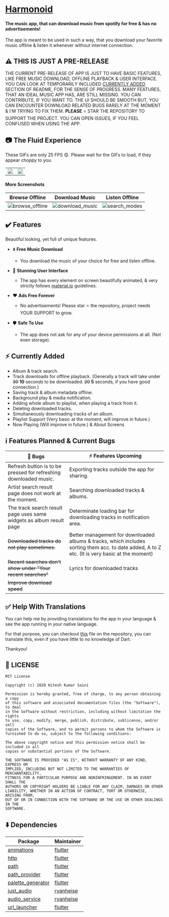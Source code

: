 # [Harmonoid](https://github.com/alexmercerind/harmonoid/)

#### The music app, that can download music from spotify for free & has no advertisements!

The app is meant to be used in such a way, that you download your favorite music offline & listen it whenever without internet connection.

## :warning: THIS IS JUST A PRE-RELEASE

THE CURRENT PRE-RELEASE OF APP IS JUST TO HAVE BASIC FEATURES, LIKE FREE MUSIC DOWNLOAD, OFFLINE PLAYBACK & USER INTERFACE. YOU CAN LOOK AT TEMPORARILY INCLUDED [CURRENTLY ADDED](#zap-currently-added) SECTION OF README, FOR THE SENSE OF PROGRESS. MANY FEATURES, THAT AN IDEAL MUSIC APP HAS, ARE STILL MISSING. YOU CAN CONTRIBUTE, IF YOU WANT TO. THE UI SHOULD BE SMOOTH BUT, YOU CAN ENCOUNTER DOWNLOAD RELATED BUGS RARELY AT THE MOMENT & I'M TRYING TO FIX THEM. **PLEASE** :star: STAR THE REPOSITORY TO SUPPORT THE PROJECT. YOU CAN OPEN ISSUES, IF YOU FEEL CONFUSED WHEN USING THE APP.


## :camera: The Fluid Experience

These GIFs are only 25 FPS :worried:. Please wait for the GIFs to load, if they appear choppy to you.

|||
|-|-|
|![](https://github.com/alexmercerind/harmonoid/blob/master/README%20Assets/album_demo.gif) |![](https://github.com/alexmercerind/harmonoid/blob/master/README%20Assets/ui_demo.gif)|

#### More Screenshots

|Browse Offline|Download Music|Listen Offline|
|-|-|-|
|![browse_offline](https://github.com/alexmercerind/harmonoid/blob/master/README%20Assets/browse_offline.jpg)|![download_music](https://github.com/alexmercerind/harmonoid/blob/master/README%20Assets/download_music.jpg)|![search_modes](https://github.com/alexmercerind/harmonoid/blob/master/README%20Assets/now_playing_demo.jpg)|


## :heavy_check_mark: Features


 Beautiful looking, yet full of unique features.

- :arrow_down: __Free Music Download__
  - You download the music of your choice for free and listen offline.

- :sparkler: __Stunning User Interface__
  - The app has every element on screen beautifully animated, & very strictly follows [material.io](https://material.io) guidelines. 

- :heart: __Ads Free Forever__
  - No advertisements! Please star :star: the repository, project needs YOUR SUPPORT to grow.
  
- :shield: __Safe To Use__
  - The app does not ask for any of your device permissions at all. (Not even storage).


## :zap: Currently Added

- Album & track search.
- Track downloads for offline playback. (Generally a track will take under ~~30~~ **10** seconds to be downloaded. ~~20~~ **5** seconds, if you have good connection.)
- Saving track & album metadata offline.
- Background play & media notification.
- Adding whole album to playlist, when playing a track from it.
- Deleting downloaded tracks.
- Simultaneously downloading tracks of an album.
- Playlist Support (Very basic at the moment, will improve in future.)
- Now Playing (Will improve in future.) &  About Screens


## :information_source: Features Planned & Current Bugs

| :honeybee: Bugs                                                                         | :zap: Features Upcoming                                                                  |
|-----------------------------------------------------------------------------------------|--------------------------------------------------------------------------------------------|
|Refresh button is to be pressed for refreshing downloaded music.                         |Exporting tracks outside the app for sharing.                                              |
|Artist search result page does not work at the moment.                                   |Searching downloaded tracks & albums.                                                          |
|The track search result page uses same widgets as album result page                      |Determinate loading bar for downloading tracks in notification area.                              |
|~~Downloaded tracks do not play sometimes.~~                                             |Better management for downloaded albums & tracks, which includes sorting them acc. to date added, A to Z etc.  (It is very basic at the moment)|
|~~Recent searches don't show under "Your recent searches"~~                              |Lyrics for downloaded tracks                                                                    |
|~~Improve download speed~~                                                               |                                                                                                  |


## :white_check_mark: Help With Translations

You can help me by providing translations for the app in your language & see the app running in your native language.

For that purpose, you can checkout [this](https://github.com/alexmercerind/harmonoid/blob/master/lib/globals.dart) file on the repository, you can translate this, even if you have little to no knowledge of Dart.

Thankyou!


## :page_facing_up: LICENSE


```
MIT License

Copyright (c) 2020 Hitesh Kumar Saini

Permission is hereby granted, free of charge, to any person obtaining a copy
of this software and associated documentation files (the "Software"), to deal
in the Software without restriction, including without limitation the rights
to use, copy, modify, merge, publish, distribute, sublicense, and/or sell
copies of the Software, and to permit persons to whom the Software is
furnished to do so, subject to the following conditions:

The above copyright notice and this permission notice shall be included in all
copies or substantial portions of the Software.

THE SOFTWARE IS PROVIDED "AS IS", WITHOUT WARRANTY OF ANY KIND, EXPRESS OR
IMPLIED, INCLUDING BUT NOT LIMITED TO THE WARRANTIES OF MERCHANTABILITY,
FITNESS FOR A PARTICULAR PURPOSE AND NONINFRINGEMENT. IN NO EVENT SHALL THE
AUTHORS OR COPYRIGHT HOLDERS BE LIABLE FOR ANY CLAIM, DAMAGES OR OTHER
LIABILITY, WHETHER IN AN ACTION OF CONTRACT, TORT OR OTHERWISE, ARISING FROM,
OUT OF OR IN CONNECTION WITH THE SOFTWARE OR THE USE OR OTHER DEALINGS IN THE
SOFTWARE.
```


## :arrow_down: Dependencies

|Package                                                        |Maintainer                               |
|---------------------------------------------------------------|-----------------------------------------|
|[animations](https://pub.dev/packages/animations)              |[flutter](https://github.com/flutter)    |
|[http](https://pub.dev/packages/http)                          |[flutter](https://github.com/flutter)    |
|[path](https://pub.dev/packages/path)                          |[flutter](https://github.com/flutter)    |
|[path_provider](https://pub.dev/packages/path_provider)        |[flutter](https://github.com/flutter)    |
|[palette_generator](https://pub.dev/packages/palette_generator)|[flutter](https://github.com/flutter)    |
|[just_audio](https://github.com/ryanheise/audio_service)       |[ryanheise](https://github.com/ryanheise)|
|[audio_service](https://github.com/ryanheise/audio_service)    |[ryanheise](https://github.com/ryanheise)|
|[url_launcher](https://pub.dev/packages/url_launcher)          |[flutter](https://github.com/flutter)    |
